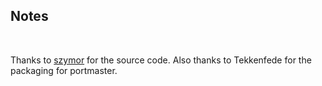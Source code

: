 ## Notes
<br/>

Thanks to [szymor](https://github.com/szymor/yatka) for the source code.  Also thanks to Tekkenfede for the packaging for portmaster.
<br/>

